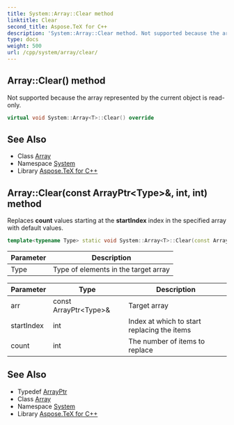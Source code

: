 ```yaml
---
title: System::Array::Clear method
linktitle: Clear
second_title: Aspose.TeX for C++
description: 'System::Array::Clear method. Not supported because the array represented by the current object is read-only in C++.'
type: docs
weight: 500
url: /cpp/system/array/clear/
---
```

## Array::Clear() method


Not supported because the array represented by the current object is read-only.

```cpp
virtual void System::Array<T>::Clear() override
```


## See Also

* Class [Array](../)
* Namespace [System](../../)
* Library [Aspose.TeX for C++](../../../)
## Array::Clear(const ArrayPtr\<Type\>\&, int, int) method


Replaces **count** values starting at the **startIndex** index in the specified array with default values.

```cpp
template<typename Type> static void System::Array<T>::Clear(const ArrayPtr<Type> &arr, int startIndex, int count)
```


| Parameter | Description |
| --- | --- |
| Type | Type of elements in the target array |

| Parameter | Type | Description |
| --- | --- | --- |
| arr | const ArrayPtr\<Type\>\& | Target array |
| startIndex | int | Index at which to start replacing the items |
| count | int | The number of items to replace |

## See Also

* Typedef [ArrayPtr](../../arrayptr/)
* Class [Array](../)
* Namespace [System](../../)
* Library [Aspose.TeX for C++](../../../)
